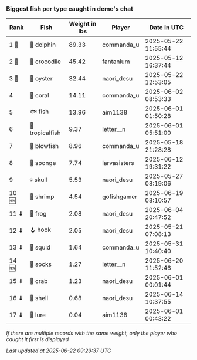 ### Biggest fish per type caught in deme's chat
| Rank | Fish | Weight in lbs | Player | Date in UTC |
|------|--------|-----------|---------|------|
| 1 🥇  | 🐬 dolphin | 89.33 | commanda_u | 2025-05-22 11:55:44 |
| 2 🥈  | 🐊 crocodile | 45.42 | fantanium | 2025-05-12 16:37:44 |
| 3 🥉  | 🦪 oyster | 32.44 | naori_desu | 2025-05-22 12:53:05 |
| 4  | 🪸 coral | 14.11 | commanda_u | 2025-06-02 08:53:33 |
| 5  | 🐟 fish | 13.96 | aim1138 | 2025-06-01 01:50:28 |
| 6  | 🐠 tropicalfish | 9.37 | letter__n | 2025-06-01 05:51:00 |
| 7  | 🐡 blowfish | 8.96 | commanda_u | 2025-05-18 21:28:28 |
| 8  | 🧽 sponge | 7.74 | larvasisters | 2025-06-12 19:31:22 |
| 9  | 💀 skull | 5.53 | naori_desu | 2025-05-27 08:19:06 |
| 10 🆕 | 🦐 shrimp | 4.54 | gofishgamer | 2025-06-19 08:10:57 |
| 11 ⬇ | 🐸 frog | 2.08 | naori_desu | 2025-06-04 20:47:52 |
| 12 ⬇ | 🪝 hook | 2.05 | naori_desu | 2025-05-21 07:08:13 |
| 13 ⬇ | 🦑 squid | 1.64 | commanda_u | 2025-05-31 10:40:40 |
| 14 🆕 | 🧦 socks | 1.27 | letter__n | 2025-06-20 11:52:46 |
| 15 ⬇ | 🦀 crab | 1.23 | naori_desu | 2025-06-01 00:01:44 |
| 16 ⬇ | 🐚 shell | 0.68 | naori_desu | 2025-06-14 10:37:55 |
| 17 ⬇ | 🎏 lure | 0.04 | aim1138 | 2025-06-01 00:43:22 |

_If there are multiple records with the same weight, only the player who caught it first is displayed_

_Last updated at 2025-06-22 09:29:37 UTC_